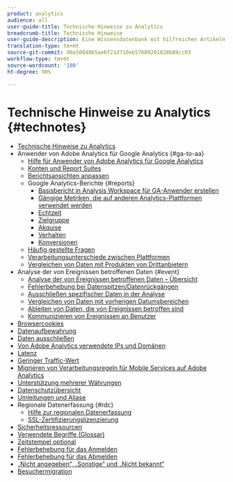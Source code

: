 ```yaml
---
product: analytics
audience: all
user-guide-title: Technische Hinweise zu Analytics
breadcrumb-title: Technische Hinweise
user-guide-description: Eine Wissensdatenbank mit hilfreichen Artikeln, die nicht zu einem bestimmten Analysetool oder einer bestimmten Komponente gehören.
translation-type: tm+mt
source-git-commit: d0a5094865ae6f21d710eb57689201828b89cc03
workflow-type: tm+mt
source-wordcount: '180'
ht-degree: 90%

---
```



# Technische Hinweise zu Analytics {#technotes}

+ [Technische Hinweise zu Analytics](home.md)
+ Anwender von Adobe Analytics für Google Analytics {#ga-to-aa}
   + [Hilfe für Anwender von Adobe Analytics für Google Analytics](ga-to-aa/home.md)
   + [Konten und Report Suites](ga-to-aa/accounts.md)
   + [Berichtsansichten anpassen](ga-to-aa/customization.md)
   + Google Analytics-Berichte {#reports}
      + [Basisbericht in Analysis Workspace für GA-Anwender erstellen](ga-to-aa/reports/create-report.md)
      + [Gängige Metriken, die auf anderen Analytics-Plattformen verwendet werden](ga-to-aa/reports/common-metrics.md)
      + [Echtzeit](ga-to-aa/reports/realtime-reports.md)
      + [Zielgruppe](ga-to-aa/reports/audience-reports.md)
      + [Akquise](ga-to-aa/reports/acquisition-reports.md)
      + [Verhalten](ga-to-aa/reports/behavior-reports.md)
      + [Konversionen](ga-to-aa/reports/conversions-reports.md)
   + [Häufig gestellte Fragen](ga-to-aa/faq.md)
   + [Verarbeitungsunterschiede zwischen Plattformen](ga-to-aa/processing-differences.md)
   + [Vergleichen von Daten mit Produkten von Drittanbietern](ga-to-aa/compare-data.md)
+ Analyse der von Ereignissen betroffenen Daten {#event}
   + [Analyse der von Ereignissen betroffenen Daten – Übersicht](event/overview.md)
   + [Fehlerbehebung bei Datenspitzen/Datenrückgängen](event/spikes-drops.md)
   + [Ausschließen spezifischer Daten in der Analyse](event/segments.md)
   + [Vergleichen von Daten mit vorherigen Datumsbereichen](event/compare-dates.md)
   + [Ableiten von Daten, die von Ereignissen betroffen sind](event/calcmetrics.md)
   + [Kommunizieren von Ereignissen an Benutzer](event/communicate.md)
+ [Browsercookies](cookies.md)
+ [Datenaufbewahrung](data-retention.md)
+ [Daten ausschließen](exclude-data.md)
+ [Von Adobe Analytics verwendete IPs und Domänen](ip-addresses.md)
+ [Latenz](latency.md)
+ [Geringer Traffic-Wert](low-traffic.md)
+ [Migrieren von Verarbeitungsregeln für Mobile Services auf Adobe Analytics](migrate-mobile.md)
+ [Unterstützung mehrerer Währungen](multicurrency.md)
+ [Datenschutzübersicht](privacy-overview.md)
+ [Umleitungen und Aliase](redirects.md)
+ Regionale Datenerfassung {#rdc}
   + [Hilfe zur regionalen Datenerfassung](rdc/regional-data-collection.md)
   + [SSL-Zertifizierungslizenzierung](rdc/ssl-cert-licensing.md)
+ [Sicherheitsressourcen](security.md)
+ [Verwendete Begriffe (Glossar)](terms.md)
+ [Zeitstempel optional](timestamps-optional.md)
+ [Fehlerbehebung für das Anmelden](troubleshoot-login.md)
+ [Fehlerbehebung für das Abmelden](troubleshoot-sessions.md)
+ [„Nicht angegeben“, „Sonstige“ und „Nicht bekannt“](unspecified.md)
+ [Besuchermigration](visitor-migration.md)
